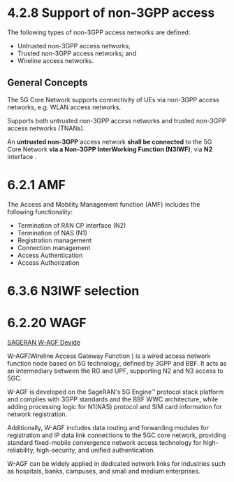 # 4.2.8 Support of non-3GPP access

The following types of non-3GPP access networks are defined:
- Untrusted non-3GPP access networks;
- Trusted non-3GPP access networks; and
- Wireline access networks.

## General Concepts

The 5G Core Network supports connectivity of UEs via non-3GPP access networks, e.g. WLAN access networks.

Supports both untrusted non-3GPP access networks and trusted non-3GPP access networks (TNANs).

An **untrusted non-3GPP** access network **shall be connected** to the 5G Core Network **via a Non-3GPP InterWorking Function (N3IWF)**, via **N2** interface .

# 6.2.1 AMF
The Access and Mobility Management function (AMF) includes the following functionality:
- Termination of RAN CP interface (N2)
- Termination of NAS (N1)
- Registration management
- Connection management
- Access Authentication
- Access Authorization

# 6.3.6 N3IWF selection


# 6.2.20 WAGF

[SAGERAN W-AGF Devide](https://www.sageran.com/products/network-equipments/w-agf.html)

W-AGF(Wireline Access Gateway Function ) is a wired access network function node based on 5G technology, defined by 3GPP and BBF. It acts as an intermediary between the RG and UPF, supporting N2 and N3 access to 5GC.

W-AGF is developed on the SageRAN's 5G Engine™ protocol stack platform and complies with 3GPP standards and the BBF WWC architecture, while adding processing logic for N1(NAS) protocol and SIM card information for network registration.

Additionally, W-AGF includes data routing and forwarding modules for registration and IP data link connections to the 5GC core network, providing standard fixed-mobile convergence network access technology for high-reliability, high-security, and unified authentication.

W-AGF can be widely applied in dedicated network links for industries such as hospitals, banks, campuses, and small and medium enterprises.
